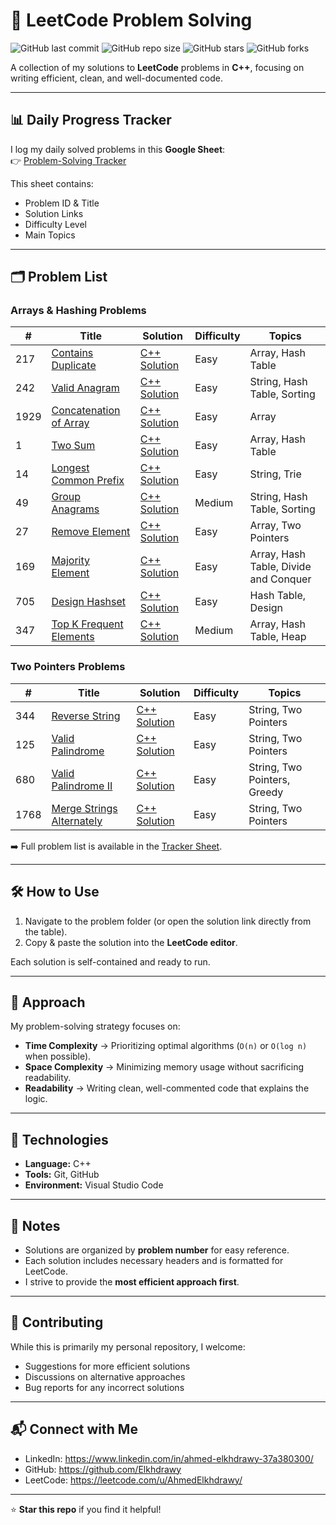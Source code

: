 # 🚀 LeetCode Problem Solving  

![GitHub last commit](https://img.shields.io/github/last-commit/Elkhdrawy/LeetCode-Problem-Solving?color=blue)
![GitHub repo size](https://img.shields.io/github/repo-size/Elkhdrawy/LeetCode-Problem-Solving?color=green)
![GitHub stars](https://img.shields.io/github/stars/Elkhdrawy/LeetCode-Problem-Solving?style=social)
![GitHub forks](https://img.shields.io/github/forks/Elkhdrawy/LeetCode-Problem-Solving?style=social)

A collection of my solutions to **LeetCode** problems in **C++**, focusing on writing efficient, clean, and well-documented code.  

---

## 📊 Daily Progress Tracker  

I log my daily solved problems in this **Google Sheet**:  
👉 [Problem-Solving Tracker](https://docs.google.com/spreadsheets/d/12PDbQkgkrDcgx7EzNyjkfTMTszW7btHwH_0j0ApWJ4o/edit?gid=0#gid=0)  

This sheet contains:  
- Problem ID & Title  
- Solution Links  
- Difficulty Level  
- Main Topics  

---

## 🗂️ Problem List

### Arrays & Hashing Problems

| #   | Title | Solution | Difficulty | Topics |
|-----|-------|----------|------------|--------|
| 217 | [Contains Duplicate](https://leetcode.com/problems/contains-duplicate/) | [C++ Solution](https://github.com/Elkhdrawy/LeetCode-Problem-Solving/blob/main/1-Contains%20Duplicate.cpp) | Easy | Array, Hash Table |
| 242 | [Valid Anagram](https://leetcode.com/problems/valid-anagram/) | [C++ Solution](https://github.com/Elkhdrawy/LeetCode-Problem-Solving/blob/main/2-Valid%20Anagram.cpp) | Easy | String, Hash Table, Sorting |
| 1929 | [Concatenation of Array](https://leetcode.com/problems/concatenation-of-array/) | [C++ Solution](https://github.com/Elkhdrawy/LeetCode-Problem-Solving/blob/main/3-Concatenation%20of%20Array.cpp) | Easy | Array |
| 1 | [Two Sum](https://leetcode.com/problems/two-sum/description/) | [C++ Solution](https://github.com/Elkhdrawy/LeetCode-Problem-Solving/blob/main/4-Two%20Sum.cpp) | Easy | Array, Hash Table |
| 14 | [Longest Common Prefix](https://leetcode.com/problems/longest-common-prefix/description/) | [C++ Solution](https://github.com/Elkhdrawy/LeetCode-Problem-Solving/blob/main/5-Longest%20Common%20Prefix.cpp) | Easy | String, Trie |
| 49 | [Group Anagrams](https://leetcode.com/problems/group-anagrams/description/) | [C++ Solution](https://github.com/Elkhdrawy/LeetCode-Problem-Solving/blob/main/6-Group%20Anagrams.cpp) | Medium | String, Hash Table, Sorting |
| 27 | [Remove Element](https://leetcode.com/problems/remove-element/description/) | [C++ Solution](https://github.com/Elkhdrawy/LeetCode-Problem-Solving/blob/main/7-Remove%20Element.cpp) | Easy | Array, Two Pointers |
| 169 | [Majority Element](https://leetcode.com/problems/majority-element/description/) | [C++ Solution](https://github.com/Elkhdrawy/LeetCode-Problem-Solving/blob/main/8-Majority%20Element.cpp) | Easy | Array, Hash Table, Divide and Conquer |
| 705 | [Design Hashset](https://leetcode.com/problems/design-hashset/) | [C++ Solution](https://github.com/Elkhdrawy/LeetCode-Problem-Solving/blob/main/9-Design%20HashSet.cpp) | Easy | Hash Table, Design |
| 347 | [Top K Frequent Elements](https://leetcode.com/problems/top-k-frequent-elements/description/) | [C++ Solution](https://github.com/Elkhdrawy/LeetCode-Problem-Solving/blob/main/10-Top%20K%20Frequent%20Elements.cpp) | Medium | Array, Hash Table, Heap |

### Two Pointers Problems

| #   | Title | Solution | Difficulty | Topics |
|-----|-------|----------|------------|--------|
| 344 | [Reverse String](https://leetcode.com/problems/reverse-string/description/) | [C++ Solution](https://github.com/Elkhdrawy/LeetCode-Problem-Solving/blob/main/11-Reverse%20String.cpp) | Easy | String, Two Pointers |
| 125 | [Valid Palindrome](https://leetcode.com/problems/valid-palindrome/description/) | [C++ Solution](https://github.com/Elkhdrawy/LeetCode-Problem-Solving/blob/main/12-Valid%20Palindrome.cpp) | Easy | String, Two Pointers |
| 680 | [Valid Palindrome II](https://leetcode.com/problems/valid-palindrome-ii/description/) | [C++ Solution](https://github.com/Elkhdrawy/LeetCode-Problem-Solving/blob/main/13-Valid%20Palindrome%20II.cpp) | Easy | String, Two Pointers, Greedy |
| 1768 | [Merge Strings Alternately](https://leetcode.com/problems/merge-strings-alternately/description/) | [C++ Solution](https://github.com/Elkhdrawy/LeetCode-Problem-Solving/blob/main/14-Merge%20Strings%20Alternately.cpp) | Easy | String, Two Pointers |

➡️ Full problem list is available in the [Tracker Sheet](https://docs.google.com/spreadsheets/d/12PDbQkgkrDcgx7EzNyjkfTMTszW7btHwH_0j0ApWJ4o/edit?gid=0#gid=0).  

---

## 🛠️ How to Use  

1. Navigate to the problem folder (or open the solution link directly from the table).  
2. Copy & paste the solution into the **LeetCode editor**.  

Each solution is self-contained and ready to run.  

---

## 🧠 Approach  

My problem-solving strategy focuses on:  
- **Time Complexity** → Prioritizing optimal algorithms (`O(n)` or `O(log n)` when possible).  
- **Space Complexity** → Minimizing memory usage without sacrificing readability.  
- **Readability** → Writing clean, well-commented code that explains the logic.  

---

## 🔧 Technologies  

- **Language:** C++  
- **Tools:** Git, GitHub  
- **Environment:** Visual Studio Code  

---

## 📝 Notes  

- Solutions are organized by **problem number** for easy reference.  
- Each solution includes necessary headers and is formatted for LeetCode.  
- I strive to provide the **most efficient approach first**.  

---

## 🤝 Contributing

While this is primarily my personal repository, I welcome:
- Suggestions for more efficient solutions
- Discussions on alternative approaches
- Bug reports for any incorrect solutions

---

## 📬 Connect with Me

- LinkedIn: https://www.linkedin.com/in/ahmed-elkhdrawy-37a380300/
- GitHub: https://github.com/Elkhdrawy
- LeetCode: https://leetcode.com/u/AhmedElkhdrawy/

---

⭐ **Star this repo** if you find it helpful!
